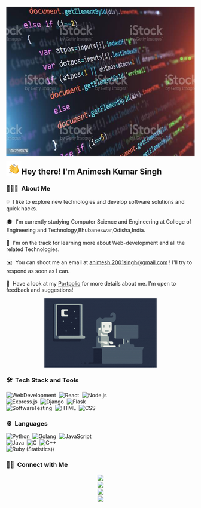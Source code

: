 
<p align="center">
<img alt="Simply Code" width="700" height="400" src="./assets/code.jpg" align="center"/>
</p>

<img alt="Night Coding" src="./assets/Hand%20Wave.gif" width='40' align="left"/><h2>Hey there! I'm Animesh Kumar Singh</h2>

### 👨🏻‍💻 &nbsp;About Me

💡 &nbsp;I like to explore new technologies and develop software solutions and quick hacks.\
\
🎓 &nbsp;I'm currently studying Computer Science and Engineering at College of Engineering and Technology,Bhubaneswar,Odisha,India.\
\
🌱 &nbsp;I'm on the track for learning more about Web-development and all the related Technologies.\
\
✉️ &nbsp;You can shoot me an email at animesh.2001singh@gmail.com ! I'll try to respond as soon as I can.\
\
📄 &nbsp;Have a look at my [Portpolio](https://animesh-kumar-singh.herokuapp.com) for more details about me. I'm open to feedback and suggestions!

<p align="center">
<img alt="Night Coding" src="https://raw.githubusercontent.com/AVS1508/AVS1508/master/assets/Night-Coding.gif" align="center"/>
</p>

### 🛠 &nbsp;Tech Stack and Tools

![WebDevelopment](https://img.shields.io/badge/-WebDevelopment-05122A?style=for-the-badge&logo=google-podcasts)&nbsp;
![React](https://img.shields.io/badge/-React-05122A?style=for-the-badge&logo=react)&nbsp;
![Node.js](https://img.shields.io/badge/-Node.js-05122A?style=for-the-badge&logo=node.js)&nbsp;
<br/>
![Express.js](https://img.shields.io/badge/-Express.js-05122A?style=for-the-badge&logo=Express.js)&nbsp;
![Django](https://img.shields.io/badge/-Django-05122A?style=for-the-badge&logo=django&logoColor=092E20)&nbsp;
![Flask](https://img.shields.io/badge/-Flask-05122A?style=for-the-badge&logo=flask)&nbsp;
<br/>
![SoftwareTesting](https://img.shields.io/badge/-SoftwareTesting-05122A?style=for-the-badge&logo=deezer)&nbsp;
![HTML](https://img.shields.io/badge/-HTML-05122A?style=for-the-badge&logo=HTML5)&nbsp;
![CSS](https://img.shields.io/badge/-CSS-05122A?style=for-the-badge&logo=CSS3&logoColor=1572B6)&nbsp;

### ⚙️ &nbsp;Languages

![Python](https://img.shields.io/badge/-Python-05122A?style=for-the-badge&logo=python)&nbsp;
![Golang](https://img.shields.io/badge/-Golang-05122A?style=for-the-badge&logo=Golang)&nbsp;
![JavaScript](https://img.shields.io/badge/-JavaScript-05122A?style=for-the-badge&logo=javascript)&nbsp;
<br/>
![Java](https://img.shields.io/badge/-Java-05122A?style=for-the-badge&logo=Java&logoColor=FFA518)&nbsp;
![C](https://img.shields.io/badge/-C-05122A?style=for-the-badge&logo=C&logoColor=A8B9CC)&nbsp;
![C++](https://img.shields.io/badge/-C++-05122A?style=for-the-badge&logo=C%2B%2B&logoColor=00599C)&nbsp;
<br/>
![Ruby (Statistics)](https://img.shields.io/badge/-Ruby-05122A?style=for-the-badge&logo=R&logoColor=276DC3)\

### 🤝🏻 &nbsp;Connect with Me

<p align="center">
  <a href="https://www.codechef.com/users/animesh0606"><img src="https://img.shields.io/badge/-Codechef-3423A6?style=for-the-badge&logo=Google-Chrome&logoColor=white"/></a>
  <br/>
<a href="https://animesh-kumar-singh.herokuapp.com"><img src="https://img.shields.io/badge/-Animesh%20Kumar%20Singh-3423A6?style=for-the-badge&logo=Google-Chrome&logoColor=white"/></a>
  <br/>
<a href="https://in.linkedin.com/public-profile/in/animesh-kumar-singh-01b1501b9?challengeId=AQH2xG6aSWc1vgAAAXfcvO6rTprpXNCMsaVume5VXCjpAhFSoM8ffNrUOTV__DnPjhb2765i1LvErRIwt3Uq30qAQRM7ZIWKuA&submissionId=a7d559d1-f133-6716-51eb-77ab12a71d43"><img src="https://img.shields.io/badge/-Animesh%20Kumar%20Singh-0077B5?style=for-the-badge&logo=Linkedin&logoColor=white"/></a>
<br/>
<a href="mailto:animesh.2001singh@gmail.com"><img src="https://img.shields.io/badge/-animesh.2001singh@gmail.com-D14836?style=for-the-badge&logo=Gmail&logoColor=white"/></a>
<br/>

</p>
